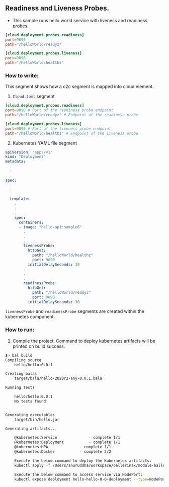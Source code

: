 ## Readiness and Liveness Probes.

- This sample runs hello world service with liveness and readiness probes.
```toml
[cloud.deployment.probes.readiness]
port=9090
path="/helloWorld/readyz"

[cloud.deployment.probes.liveness]
port=9090
path="/helloWorld/healthz"
```

### How to write:
This segment shows how a c2c segment is mapped into cloud element.  
1. ```Cloud.toml``` segment
```toml
[cloud.deployment.probes.readiness]
port=9090 # Port of the readiness probe endpoint 
path="/helloWorld/readyz" # Endpoint of the readiness probe

[cloud.deployment.probes.liveness]
port=9090 # Port of the liveness probe endpoint
path="/helloWorld/healthz" # Endpoint of the liveness probe
```
2. Kubernetes YAML file segment
```yaml
apiVersion: "apps/v1"
kind: "Deployment"
metadata:
  .
  .
  .
spec:
  .
  .
  .
  template:
    .
    .
    .
    spec:
      containers:
      - image: "hello-api:sample6"
        .
        .
        .
        livenessProbe:
          httpGet:
            path: "/helloWorld/healthz"
            port: 9090
          initialDelaySeconds: 30
        .
        .
        .
        readinessProbe:
          httpGet:
            path: "/helloWorld/readyz"
            port: 9090
          initialDelaySeconds: 30
```

 `livenessProbe` and `readinessProbe` segments are created within the kubernetes component.
 

### How to run:

1. Compile the project. Command to deploy kubernetes artifacts will be printed on build success.
```bash
$> bal build
Compiling source
	hello/hello:0.0.1

Creating balas
	target/bala/hello-2020r2-any-0.0.1.bala

Running Tests

	hello/hello:0.0.1
	No tests found


Generating executables
	target/bin/hello.jar

Generating artifacts...

	@kubernetes:Service 			 - complete 1/1
	@kubernetes:Deployment 			 - complete 1/1
	@kubernetes:HPA 			 - complete 1/1
	@kubernetes:Docker 			 - complete 2/2

	Execute the below command to deploy the Kubernetes artifacts:
	kubectl apply -f /Users/anuruddha/workspace/ballerinax/module-ballerina-c2c/samples/sample6/target/kubernetes/hello

	Execute the below command to access service via NodePort:
	kubectl expose deployment hello-hello-0-0-deployment --type=NodePort --name=hello-hello-0-0-svc-local
```
